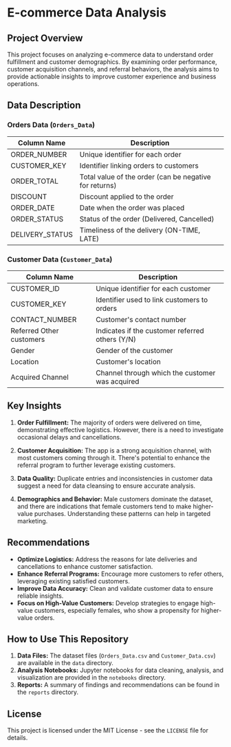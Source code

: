 # E-commerce Data Analysis

## Project Overview

This project focuses on analyzing e-commerce data to understand order fulfillment and customer demographics. By examining order performance, customer acquisition channels, and referral behaviors, the analysis aims to provide actionable insights to improve customer experience and business operations.

## Data Description

### Orders Data (`Orders_Data`)

| Column Name     | Description                                  |
|-----------------|----------------------------------------------|
| ORDER_NUMBER    | Unique identifier for each order             |
| CUSTOMER_KEY    | Identifier linking orders to customers       |
| ORDER_TOTAL     | Total value of the order (can be negative for returns) |
| DISCOUNT        | Discount applied to the order                |
| ORDER_DATE      | Date when the order was placed               |
| ORDER_STATUS    | Status of the order (Delivered, Cancelled)   |
| DELIVERY_STATUS | Timeliness of the delivery (ON-TIME, LATE)   |

### Customer Data (`Customer_Data`)

| Column Name              | Description                                      |
|--------------------------|--------------------------------------------------|
| CUSTOMER_ID              | Unique identifier for each customer              |
| CUSTOMER_KEY             | Identifier used to link customers to orders      |
| CONTACT_NUMBER           | Customer's contact number                        |
| Referred Other customers | Indicates if the customer referred others (Y/N)  |
| Gender                   | Gender of the customer                           |
| Location                 | Customer's location                              |
| Acquired Channel         | Channel through which the customer was acquired  |

## Key Insights

1. **Order Fulfillment:** The majority of orders were delivered on time, demonstrating effective logistics. However, there is a need to investigate occasional delays and cancellations.

2. **Customer Acquisition:** The app is a strong acquisition channel, with most customers coming through it. There's potential to enhance the referral program to further leverage existing customers.

3. **Data Quality:** Duplicate entries and inconsistencies in customer data suggest a need for data cleansing to ensure accurate analysis.

4. **Demographics and Behavior:** Male customers dominate the dataset, and there are indications that female customers tend to make higher-value purchases. Understanding these patterns can help in targeted marketing.

## Recommendations

- **Optimize Logistics:** Address the reasons for late deliveries and cancellations to enhance customer satisfaction.
- **Enhance Referral Programs:** Encourage more customers to refer others, leveraging existing satisfied customers.
- **Improve Data Accuracy:** Clean and validate customer data to ensure reliable insights.
- **Focus on High-Value Customers:** Develop strategies to engage high-value customers, especially females, who show a propensity for higher-value orders.

## How to Use This Repository

1. **Data Files:** The dataset files (`Orders_Data.csv` and `Customer_Data.csv`) are available in the `data` directory.
2. **Analysis Notebooks:** Jupyter notebooks for data cleaning, analysis, and visualization are provided in the `notebooks` directory.
3. **Reports:** A summary of findings and recommendations can be found in the `reports` directory.

## License

This project is licensed under the MIT License - see the `LICENSE` file for details.

